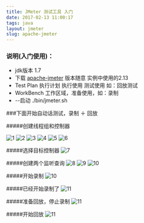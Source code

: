 ```yaml
---
title: JMeter 测试工具 入门
date: 2017-02-13 11:00:17
tags: java
layout: jmeter
slug: apache-jmeter
---
```

### 说明(入门使用)：
* jdk版本 1.7 
* 下载 [apache-jmeter](http://jmeter.apache.org/download_jmeter.cgi) 版本随意 实例中使用的2.13
* Test Plan 执行计划  执行使用  测试使用 如：回放测试
* WorkBench 工作区域，准备使用，如：录制
* --启动 ./bin/jmeter.sh 


###下面开始自动话测试，录制 ＋ 回放

#####创建线程组和控制器
 
 ![1](http://ol5i7ltje.bkt.clouddn.com/69124311-7331-472F-B9CB-19D667B74D7E.png)
 ![2](http://ol5i7ltje.bkt.clouddn.com/76DDFAC0-EDB8-4378-A370-B0EAEBCABAEC.png)
 ![3](http://ol5i7ltje.bkt.clouddn.com/A850D422-5CF4-40FD-8657-964B3A3DA5C0.png)
 ![4](http://ol5i7ltje.bkt.clouddn.com/EB68A8DB-D06C-4B7C-806E-B0DDF988C9A2.png)
 ![5](http://ol5i7ltje.bkt.clouddn.com/D1658BF8-BF4D-432F-B681-3403C4D0A1C1.png)
 ![6](http://ol5i7ltje.bkt.clouddn.com/05067694-C406-4261-B40F-081A9CF60879.png)
  
#####选择目标控制器
 ![7](http://ol5i7ltje.bkt.clouddn.com/E9F57B0D-DD8F-4DA9-8DD9-51C96A325669.png)
 
#####创建两个监听查询
 ![8](http://ol5i7ltje.bkt.clouddn.com/041812CA-5FD8-486F-B77E-44B65E0B69FC.png)
 ![9](http://ol5i7ltje.bkt.clouddn.com/43CEA00E-37B1-4DE0-A382-1E791A624BB4.png)
 ![10](http://ol5i7ltje.bkt.clouddn.com/9FC2876B-4DCF-4219-ACD7-31FDE6473981.png)
 
#####开始录制
 ![10](http://ol5i7ltje.bkt.clouddn.com/B70872B0-209B-4F0A-BE8B-F8647B04DCF8.png)
 
#####已经开始录制了
 ![11](http://ol5i7ltje.bkt.clouddn.com/5B221055-B544-468D-BD04-E434EC658201.png)
 
#####准备回放，停止录制
 ![11](http://ol5i7ltje.bkt.clouddn.com/77BA9F59-AD43-480B-AACC-AC60E18D7EC6.png) 
 
#####开始回放
  ![11](http://ol5i7ltje.bkt.clouddn.com/D219EB49-D5DB-4C1C-B6C5-827A36B0A6DB.png) 
 